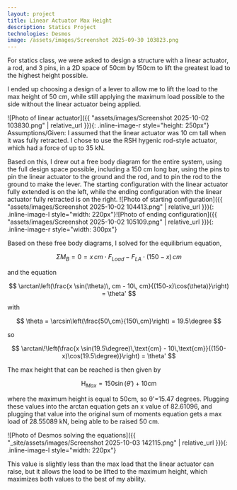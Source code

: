```yaml
---
layout: project
title: Linear Actuator Max Height
description: Statics Project
technologies: Desmos
image: /assets/images/Screenshot 2025-09-30 103823.png
---
```


For statics class, we were asked to design a structure with a linear actuator, a rod, and 3 pins, in a 2D space of 50cm by 150cm to lift the greatest load to the highest height possible.

I ended up choosing a design of a lever to allow me to lift the load to the max height of 50 cm, while still applying the maximum load possible to the side without the linear actuator being applied.

 ![Photo of linear actuator]({{ "assets/images/Screenshot 2025-10-02 103830.png" | relative_url }}){: .inline-image-r style="height: 250px"}
Assumptions/Given: I assumed that the linear actuator was 10 cm tall when it was fully retracted. I chose to use the RSH hygenic rod-style actuator, which had a force of up to 35 kN.

Based on this, I drew out a free body diagram for the entire system, using the full design space possible, including a 150 cm long bar, using the pins to pin the linear actuator to the ground and the rod, and to pin the rod to the ground to make the lever. The starting configuration with the linear actuator fully extended is on the left, while the ending configuration with the linear actuator fully retracted is on the right.
![Photo of starting configuration]({{ "assets/images/Screenshot 2025-10-02 104413.png" | relative_url }}){: .inline-image-l style="width: 220px"}![Photo of ending configuration]({{ "assets/images/Screenshot 2025-10-02 105109.png" | relative_url }}){: .inline-image-r style="width: 300px"}

Based on these free body diagrams, I solved for the equilibrium equation,

$$
\Sigma M_B =0= x \, cm \cdot F_{Load} - F_{LA} \cdot (150-x)\,cm
$$

and the equation

$$
\arctan\left(\frac{x \sin(\theta)\, cm - 10\, cm}{(150-x)\cos(\theta)}\right) = \theta'
$$

with

$$
\theta = \arcsin\left(\frac{50\,cm}{150\,cm}\right) = 19.5\degree
$$

so

$$
\arctan\!\left(\frac{x \sin(19.5\degree)\,\text{cm} - 10\,\text{cm}}{(150-x)\cos(19.5\degree)}\right) = \theta'
$$

The max height that can be reached is then given by

$$
\text{H}_{Max}=150\sin(\theta')+10\text{cm}
$$

where the maximum height is equal to 50cm, so &theta;'=15.47 degrees. Plugging these values into the arctan equation gets an x value of 82.61096, and plugging that value into the original sum of moments equation gets a max load of 28.55089 kN, being able to be raised 50 cm.

![Photo of Desmos solving the equations]({{ "_site/assets/images/Screenshot 2025-10-03 142115.png" | relative_url }}){: .inline-image-l style="width: 220px"}

This value is slightly less than the max load that the linear actuator can raise, but it allows the load to be lifted to the maximum height, which maximizes both values to the best of my ability.
